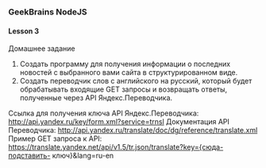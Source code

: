 ### GeekBrains NodeJS

#### Lesson 3

Домашнее задание
1. Создать программу для получения информации о последних новостей с выбранного вами сайта в структурированном виде.
2. Создать переводчик слов с английского на русский, который будет обрабатывать входящие GET запросы и возвращать ответы, полученные через API Яндекс.Переводчика.

Ссылка для получения ключа API Яндекс.Переводчика:
http://api.yandex.ru/key/form.xml?service=trnsl
Документация API Переводчика:
http://api.yandex.ru/translate/doc/dg/reference/translate.xml
Пример GET запроса к API:
https://translate.yandex.net/api/v1.5/tr.json/translate?key={сюда-подставить-
ключ}&lang=ru-en

